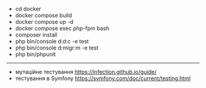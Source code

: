 * cd docker 
* docker compose build
* docker compose up -d
* docker compose exec php-fpm bash
* composer install
* php bin/console d:d:c -e test
* php bin/console d:migr:m -e test
* php bin/phpunit


----

* мутаційне тестування https://infection.github.io/guide/
* тестування в Symfony https://symfony.com/doc/current/testing.html

